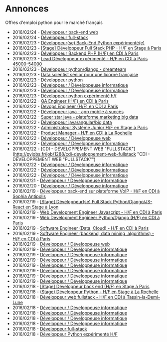 # Annonces

Offres d'emploi python pour le marché français

* 2016/02/24 - [Développeur back-end web](http://pyjobs.fr/job/1305/developpeur-back-end-web "Développeur back-end web")
* 2016/02/24 - [Développeur full-stack](http://pyjobs.fr/job/1304/developpeur-full-stack "Développeur full-stack")
* 2016/02/23 - [Développeur(se) Back-End Python expérimenté(e)](http://pyjobs.fr/job/1301/developpeur-se-back-end-python-experimente-e "Développeur(se) Back-End Python expérimenté(e)")
* 2016/02/23 - [[Stage] Développeur Full Stack PHP - H/F en Stage à Paris](http://pyjobs.fr/job/1299/stage-developpeur-full-stack-php-h-f-en-stage-a-paris "[Stage] Développeur Full Stack PHP - H/F en Stage à Paris")
* 2016/02/23 - [Développeur Backend PHP (H/F) en CDI à Paris](http://pyjobs.fr/job/1298/developpeur-backend-php-h-f-en-cdi-a-paris "Développeur Backend PHP (H/F) en CDI à Paris")
* 2016/02/23 - [Lead Développeur expérimenté - H/F en CDI à Paris 45000-54000](http://pyjobs.fr/job/1294/lead-developpeur-experimente-h-f-en-cdi-a-paris-45000-54000 "Lead Développeur expérimenté - H/F en CDI à Paris 45000-54000")
* 2016/02/23 - [Développeur python/django - dreamteam](http://pyjobs.fr/job/1291/developpeur-python-django-dreamteam "Développeur python/django - dreamteam")
* 2016/02/23 - [Data scientist senior pour une licorne française](http://pyjobs.fr/job/1293/data-scientist-senior-pour-une-licorne-francaise "Data scientist senior pour une licorne française")
* 2016/02/23 - [Développeur python](http://pyjobs.fr/job/1292/developpeur-python "Développeur python")
* 2016/02/23 - [Développeur / Développeuse informatique](http://pyjobs.fr/job/1303/developpeur-developpeuse-informatique "Développeur / Développeuse informatique")
* 2016/02/23 - [Développeur / Développeuse informatique](http://pyjobs.fr/job/1300/developpeur-developpeuse-informatique "Développeur / Développeuse informatique")
* 2016/02/23 - [Développeur python expérimenté h/f](http://pyjobs.fr/job/1302/developpeur-python-experimente-h-f "Développeur python expérimenté h/f")
* 2016/02/22 - [QA Engineer (H/F) en CDI à Paris](http://pyjobs.fr/job/1290/qa-engineer-h-f-en-cdi-a-paris "QA Engineer (H/F) en CDI à Paris")
* 2016/02/22 - [Devops Engineer (H/F) en CDI à Paris](http://pyjobs.fr/job/1289/devops-engineer-h-f-en-cdi-a-paris "Devops Engineer (H/F) en CDI à Paris")
* 2016/02/22 - [Développeur java - app mobile à succès](http://pyjobs.fr/job/1284/developpeur-java-app-mobile-a-succes "Développeur java - app mobile à succès")
* 2016/02/22 - [Super star java - plateforme marketing big data](http://pyjobs.fr/job/1285/super-star-java-plateforme-marketing-big-data "Super star java - plateforme marketing big data")
* 2016/02/22 - [Développeur java/angular/big data](http://pyjobs.fr/job/1283/developpeur-java-angular-big-data "Développeur java/angular/big data")
* 2016/02/22 - [Administrateur Système Junior H/F en Stage à Paris](http://pyjobs.fr/job/1281/administrateur-systeme-junior-h-f-en-stage-a-paris "Administrateur Système Junior H/F en Stage à Paris")
* 2016/02/22 - [Product Manager - H/F en CDI à La Rochelle](http://pyjobs.fr/job/1280/product-manager-h-f-en-cdi-a-la-rochelle "Product Manager - H/F en CDI à La Rochelle")
* 2016/02/22 - [Développeur / Développeuse web](http://pyjobs.fr/job/1296/developpeur-developpeuse-web "Développeur / Développeuse web")
* 2016/02/22 - [Développeur / Développeuse informatique](http://pyjobs.fr/job/1282/developpeur-developpeuse-informatique "Développeur / Développeuse informatique")
* 2016/02/22 - [CDI - DÉVELOPPEMENT WEB "FULLSTACK"](http://pyjobs.fr/job/1288/cdi-developpement-web-fullstack "CDI - DÉVELOPPEMENT WEB "FULLSTACK"")
* 2016/02/22 - [Développeur / Développeuse informatique](http://pyjobs.fr/job/1287/developpeur-developpeuse-informatique "Développeur / Développeuse informatique")
* 2016/02/22 - [Développeur / Développeuse informatique](http://pyjobs.fr/job/1297/developpeur-developpeuse-informatique "Développeur / Développeuse informatique")
* 2016/02/22 - [Développeur / Développeuse informatique](http://pyjobs.fr/job/1286/developpeur-developpeuse-informatique "Développeur / Développeuse informatique")
* 2016/02/21 - [Développeur / Développeuse informatique](http://pyjobs.fr/job/1295/developpeur-developpeuse-informatique "Développeur / Développeuse informatique")
* 2016/02/20 - [Développeur / Développeuse informatique](http://pyjobs.fr/job/1279/developpeur-developpeuse-informatique "Développeur / Développeuse informatique")
* 2016/02/19 - [Développeur back-end sur plateforme VoIP - H/F en CDI à Sophia Antipolis](http://pyjobs.fr/job/1278/developpeur-back-end-sur-plateforme-voip-h-f-en-cdi-a-sophia-antipolis "Développeur back-end sur plateforme VoIP - H/F en CDI à Sophia Antipolis")
* 2016/02/19 - [[Stage] Développeur(se) Full Stack Python/Django/JS-React en Stage à Lyon](http://pyjobs.fr/job/1206/stage-developpeur-se-full-stack-python-django-js-react-en-stage-a-lyon "[Stage] Développeur(se) Full Stack Python/Django/JS-React en Stage à Lyon")
* 2016/02/19 - [Web Development Engineer Javascript - H/F en CDI à Paris](http://pyjobs.fr/job/1197/web-development-engineer-javascript-h-f-en-cdi-a-paris "Web Development Engineer Javascript - H/F en CDI à Paris")
* 2016/02/19 - [Web Development Engineer Python/Django (H/F) en CDI à Paris](http://pyjobs.fr/job/1194/web-development-engineer-python-django-h-f-en-cdi-a-paris "Web Development Engineer Python/Django (H/F) en CDI à Paris")
* 2016/02/19 - [Software Engineer (Data, Cloud) - H/F en CDI à Paris](http://pyjobs.fr/job/1196/software-engineer-data-cloud-h-f-en-cdi-a-paris "Software Engineer (Data, Cloud) - H/F en CDI à Paris")
* 2016/02/19 - [Software Engineer (backend, data mining, algorithms) - H/F en CDI à Paris](http://pyjobs.fr/job/1195/software-engineer-backend-data-mining-algorithms-h-f-en-cdi-a-paris "Software Engineer (backend, data mining, algorithms) - H/F en CDI à Paris")
* 2016/02/19 - [Développeur / Développeuse web](http://pyjobs.fr/job/1273/developpeur-developpeuse-web "Développeur / Développeuse web")
* 2016/02/19 - [Développeur / Développeuse informatique](http://pyjobs.fr/job/1276/developpeur-developpeuse-informatique "Développeur / Développeuse informatique")
* 2016/02/19 - [Développeur / Développeuse informatique](http://pyjobs.fr/job/1275/developpeur-developpeuse-informatique "Développeur / Développeuse informatique")
* 2016/02/19 - [Développeur / Développeuse informatique](http://pyjobs.fr/job/1277/developpeur-developpeuse-informatique "Développeur / Développeuse informatique")
* 2016/02/19 - [Développeur / Développeuse informatique](http://pyjobs.fr/job/1253/developpeur-developpeuse-informatique "Développeur / Développeuse informatique")
* 2016/02/19 - [Développeur / Développeuse informatique](http://pyjobs.fr/job/1274/developpeur-developpeuse-informatique "Développeur / Développeuse informatique")
* 2016/02/19 - [Développeur / Développeuse informatique](http://pyjobs.fr/job/1255/developpeur-developpeuse-informatique "Développeur / Développeuse informatique")
* 2016/02/19 - [Développeur / Développeuse informatique](http://pyjobs.fr/job/1257/developpeur-developpeuse-informatique "Développeur / Développeuse informatique")
* 2016/02/18 - [[Stage] Développeur back end (H/F) en Stage à Paris](http://pyjobs.fr/job/1128/stage-developpeur-back-end-h-f-en-stage-a-paris "[Stage] Développeur back end (H/F) en Stage à Paris")
* 2016/02/18 - [(Stage) Développeur Python - H/F en Stage à La Rochelle](http://pyjobs.fr/job/1127/stage-developpeur-python-h-f-en-stage-a-la-rochelle "(Stage) Développeur Python - H/F en Stage à La Rochelle")
* 2016/02/18 - [Développeur web fullstack - H/F en CDI à Tassin-la-Demi-Lune](http://pyjobs.fr/job/1126/developpeur-web-fullstack-h-f-en-cdi-a-tassin-la-demi-lune "Développeur web fullstack - H/F en CDI à Tassin-la-Demi-Lune")
* 2016/02/18 - [Développeur / Développeuse informatique](http://pyjobs.fr/job/1254/developpeur-developpeuse-informatique "Développeur / Développeuse informatique")
* 2016/02/18 - [Développeur / Développeuse informatique](http://pyjobs.fr/job/1256/developpeur-developpeuse-informatique "Développeur / Développeuse informatique")
* 2016/02/18 - [Développeur / Développeuse informatique](http://pyjobs.fr/job/1260/developpeur-developpeuse-informatique "Développeur / Développeuse informatique")
* 2016/02/18 - [Développeur / Développeuse informatique](http://pyjobs.fr/job/1261/developpeur-developpeuse-informatique "Développeur / Développeuse informatique")
* 2016/02/18 - [Développeur full-stack](http://pyjobs.fr/job/1200/developpeur-full-stack "Développeur full-stack")
* 2016/02/18 - [Développeur Python expérimenté H/F](http://pyjobs.fr/job/1205/developpeur-python-experimente-h-f "Développeur Python expérimenté H/F")

